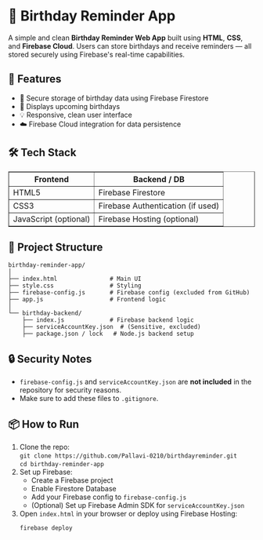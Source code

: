   <h1>🎂 Birthday Reminder App</h1>
  <p>A simple and clean <strong>Birthday Reminder Web App</strong> built using <strong>HTML</strong>, <strong>CSS</strong>, and <strong>Firebase Cloud</strong>. Users can store birthdays and receive reminders — all stored securely using Firebase's real-time capabilities.</p>

  <h2>🚀 Features</h2>
  <ul>
    <li>🔐 Secure storage of birthday data using Firebase Firestore</li>
    <li>📅 Displays upcoming birthdays</li>
    <li>💡 Responsive, clean user interface</li>
    <li>☁️ Firebase Cloud integration for data persistence</li>
  </ul>

  <h2>🛠️ Tech Stack</h2>
  <table border="1" cellpadding="6">
    <thead>
      <tr>
        <th>Frontend</th>
        <th>Backend / DB</th>
      </tr>
    </thead>
    <tbody>
      <tr>
        <td>HTML5</td>
        <td>Firebase Firestore</td>
      </tr>
      <tr>
        <td>CSS3</td>
        <td>Firebase Authentication (if used)</td>
      </tr>
      <tr>
        <td>JavaScript (optional)</td>
        <td>Firebase Hosting (optional)</td>
      </tr>
    </tbody>
  </table>

  <h2>📁 Project Structure</h2>
  <pre><code>birthday-reminder-app/
│
├── index.html               # Main UI
├── style.css                # Styling
├── firebase-config.js       # Firebase config (excluded from GitHub)
├── app.js                   # Frontend logic
│
└── birthday-backend/
    ├── index.js             # Firebase backend logic
    ├── serviceAccountKey.json  # (Sensitive, excluded)
    ├── package.json / lock   # Node.js backend setup
</code></pre>

  <h2>🔒 Security Notes</h2>
  <ul>
    <li><code>firebase-config.js</code> and <code>serviceAccountKey.json</code> are <strong>not included</strong> in the repository for security reasons.</li>
    <li>Make sure to add these files to <code>.gitignore</code>.</li>
  </ul>

  <h2>📦 How to Run</h2>
  <ol>
    <li>Clone the repo:<br />
      <code>git clone https://github.com/Pallavi-0210/birthdayreminder.git</code><br />
      <code>cd birthday-reminder-app</code>
    </li>
    <li>Set up Firebase:
      <ul>
        <li>Create a Firebase project</li>
        <li>Enable Firestore Database</li>
        <li>Add your Firebase config to <code>firebase-config.js</code></li>
        <li>(Optional) Set up Firebase Admin SDK for <code>serviceAccountKey.json</code></li>
      </ul>
    </li>
    <li>Open <code>index.html</code> in your browser or deploy using Firebase Hosting:
      <pre><code>firebase deploy</code></pre>
    </li>
  </ol>

